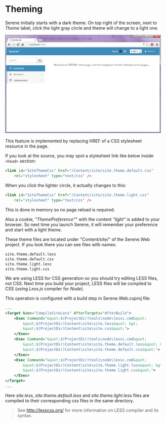 # Theming

Serene initially starts with a dark theme. On top right of the screen, next to *Theme* label, click the light gray circle and theme will change to a light one.

![Serene Dashboard Light](img/serene_dashboard_light.jpg)

This feature is implemented by replacing HREF of a CSS stylesheet resource in the page.

If you look at the source, you may spot a stylesheet link like below inside `<head>` section:

```html
<link id="SiteThemeCss" href="/Content/site/site.theme.default.css"
    rel="stylesheet" type="text/css" />
```

When you click the lighter circle, it actually changes to this:

```html
<link id="SiteThemeCss" href="/Content/site/site.theme.light.css"
    rel="stylesheet" type="text/css" />
```

This is done in memory so no page reload is  required.

Also a cookie, *"ThemePreference"*" with the content *"light"* is added to your browser. So next time you launch Serene, it will remember your preference and start with a light theme.

These theme files are located under "Content/site/" of the Serene.Web project. If you look there you can see files with names:

```
site.theme.default.less
site.theme.default.css
site.theme.light.less
site.theme.light.css
```

We are using LESS for CSS generation so you should try editing LESS files, not CSS. Next time you build your project, LESS files will be compiled to CSS (using *Less.js* compiler for *Node*).

This operation is configured with a build step in Serene.Web.csproj file:

```xml
...
<Target Name="CompileSiteLess" AfterTargets="AfterBuild">
    <Exec Command="&quot;$(ProjectDir)tools\node\lessc.cmd&quot;
        &quot;$(ProjectDir)Content\site\site.less&quot; &gt;
        &quot;$(ProjectDir)Content\site\site.css&quot;">
    </Exec>
    <Exec Command="&quot;$(ProjectDir)tools\node\lessc.cmd&quot;
        &quot;$(ProjectDir)Content\site\site.theme.default.less&quot; &gt;
        &quot;$(ProjectDir)Content\site\site.theme.default.css&quot;">
    </Exec>
    <Exec Command="&quot;$(ProjectDir)tools\node\lessc.cmd&quot;
        &quot;$(ProjectDir)Content\site\site.theme.light.less&quot; &gt;
        &quot;$(ProjectDir)Content\site\site.theme.light.css&quot;">
    </Exec>
</Target>
...
```

Here *site.less*, *site.theme.default.less* and *site.theme.light.less* files are compiled to their corresponding css files in the same directory.

> See http://lesscss.org/ for more information on LESS compiler and its syntax.
